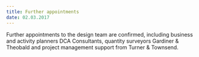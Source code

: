 ```yaml
---
title: Further appointments
date: 02.03.2017
---
```

Further appointments to the design team are confirmed, including business and activity planners DCA Consultants, quantity surveyors Gardiner &amp; Theobald and project management support from Turner &amp; Townsend.